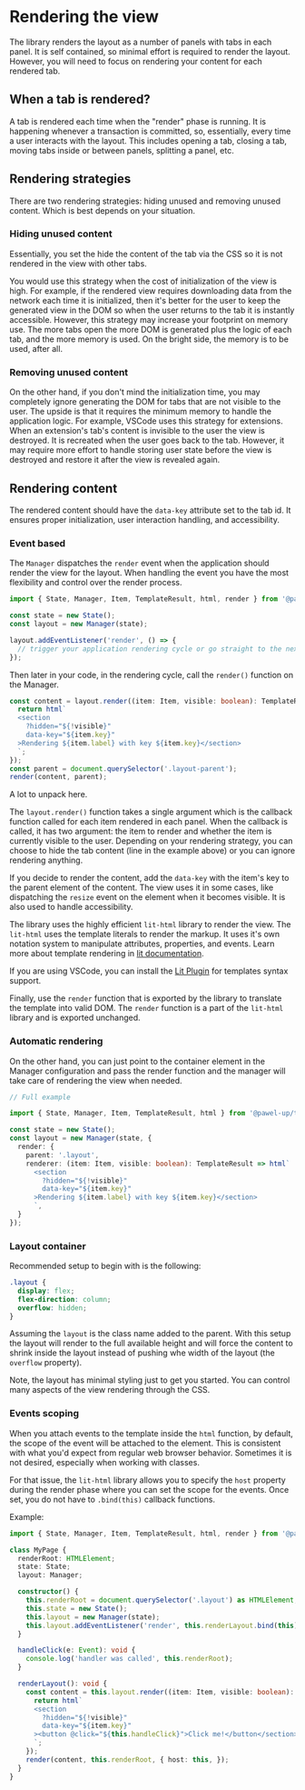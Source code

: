 # Rendering the view

The library renders the layout as a number of panels with tabs in each panel. It is self contained, so minimal effort is required to render the layout. However, you will need to focus on rendering your content for each rendered tab.

## When a tab is rendered?

A tab is rendered each time when the "render" phase is running. It is happening whenever a transaction is committed, so, essentially, every time a user interacts with the layout. This includes opening a tab, closing a tab, moving tabs inside or between panels, splitting a panel, etc.

## Rendering strategies

There are two rendering strategies: hiding unused and removing unused content. Which is best depends on your situation.

### Hiding unused content

Essentially, you set the hide the content of the tab via the CSS so it is not rendered in the view with other tabs.

You would use this strategy when the cost of initialization of the view is high. For example, if the rendered view requires downloading data from the network each time it is initialized, then it's better for the user to keep the generated view in the DOM so when the user returns to the tab it is instantly accessible. However, this strategy may increase your footprint on memory use. The more tabs open the more DOM is generated plus the logic of each tab, and the more memory is used. On the bright side, the memory is to be used, after all.

### Removing unused content

On the other hand, if you don't mind the initialization time, you may completely ignore generating the DOM for tabs that are not visible to the user. The upside is that it requires the minimum memory to handle the application logic. For example, VSCode uses this strategy for extensions. When an extension's tab's content is invisible to the user the view is destroyed. It is recreated when the user goes back to the tab. However, it may require more effort to handle storing user state before the view is destroyed and restore it after the view is revealed again.

## Rendering content

The rendered content should have the `data-key` attribute set to the tab id. It ensures proper initialization, user interaction handling, and accessibility.

### Event based

The `Manager` dispatches the `render` event when the application should render the view for the layout. When handling the event you have the most flexibility and control over the render process.

```ts
import { State, Manager, Item, TemplateResult, html, render } from '@pawel-up/tabs-split-layout';

const state = new State();
const layout = new Manager(state);

layout.addEventListener('render', () => {
  // trigger your application rendering cycle or go straight to the next point.
});
```

Then later in your code, in the rendering cycle, call the `render()` function on the Manager.

```ts
const content = layout.render((item: Item, visible: boolean): TemplateResult => {
  return html`
  <section 
    ?hidden="${!visible}" 
    data-key="${item.key}"
  >Rendering ${item.label} with key ${item.key}</section>
  `;
});
const parent = document.querySelector('.layout-parent');
render(content, parent);
```

A lot to unpack here.

The `layout.render()` function takes a single argument which is the callback function called for each item rendered in each panel. When the callback is called, it has two argument: the item to render and whether the item is currently visible to the user. Depending on your rendering strategy, you can choose to hide the tab content (line in the example above) or you can ignore rendering anything.

If you decide to render the content, add the `data-key` with the item's key to the parent element of the content. The view uses it in some cases, like dispatching the `resize` event on the element when it becomes visible. It is also used to handle accessibility.

The library uses the highly efficient `lit-html` library to render the view. The `lit-html` uses the template literals to render the markup. It uses it's own notation system to manipulate attributes, properties, and events. Learn more about template rendering in [lit documentation](https://lit.dev/docs/components/rendering/).

If you are using VSCode, you can install the [Lit Plugin](https://marketplace.visualstudio.com/items?itemName=runem.lit-plugin) for templates syntax support.

Finally, use the `render` function that is exported by the library to translate the template into valid DOM. The `render` function is a part of the `lit-html` library and is exported unchanged.

### Automatic rendering

On the other hand, you can just point to the container element in the Manager configuration and pass the render function and the manager will take care of rendering the view when needed.

```ts
// Full example

import { State, Manager, Item, TemplateResult, html } from '@pawel-up/tabs-split-layout';

const state = new State();
const layout = new Manager(state, {
  render: {
    parent: '.layout',
    renderer: (item: Item, visible: boolean): TemplateResult => html`
      <section 
        ?hidden="${!visible}" 
        data-key="${item.key}"
      >Rendering ${item.label} with key ${item.key}</section>
      `,
  }
});
```

### Layout container

Recommended setup to begin with is the following:

```css
.layout {
  display: flex;
  flex-direction: column;
  overflow: hidden;
}
```

Assuming the `layout` is the class name added to the parent. With this setup the layout will render to the full available height and will force the content to shrink inside the layout instead of pushing whe width of the layout (the `overflow` property).

Note, the layout has minimal styling just to get you started. You can control many aspects of the view rendering through the CSS.

### Events scoping

When you attach events to the template inside the `html` function, by default, the scope of the event will be attached to the element. This is consistent with what you'd expect from regular web browser behavior. Sometimes it is not desired, especially when working with classes.

For that issue, the `lit-html` library allows you to specify the `host` property during the render phase where you can set the scope for the events. Once set, you do not have to `.bind(this)` callback functions.

Example:

```ts
import { State, Manager, Item, TemplateResult, html, render } from '@pawel-up/tabs-split-layout';

class MyPage {
  renderRoot: HTMLElement;
  state: State;
  layout: Manager;

  constructor() {
    this.renderRoot = document.querySelector('.layout') as HTMLElement;
    this.state = new State();
    this.layout = new Manager(state);
    this.layout.addEventListener('render', this.renderLayout.bind(this));
  }

  handleClick(e: Event): void {
    console.log('handler was called', this.renderRoot);
  }

  renderLayout(): void {
    const content = this.layout.render((item: Item, visible: boolean): TemplateResult => {
      return html`
      <section 
        ?hidden="${!visible}" 
        data-key="${item.key}"
      ><button @click="${this.handleClick}">Click me!</button</section>
      `;
    });
    render(content, this.renderRoot, { host: this, });
  }
}
```
